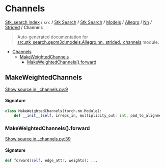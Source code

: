 # Channels

[Stk_search Index](../../../../../../../README.md#stk_search-index) / `src` / [Stk Search](../../../../../index.md#stk-search) / [Stk Search](../../../../../index.md#stk-search) / [Models](../../../index.md#models) / [Allegro](../../index.md#allegro) / [Nn](../index.md#nn) / [Strided](./index.md#strided) / Channels

> Auto-generated documentation for [src.stk_search.geom3d.models.Allegro.nn._strided._channels](https://github.com/mohammedazzouzi15/STK_search/blob/main/src/stk_search/geom3d/models/Allegro/nn/_strided/_channels.py) module.

- [Channels](#channels)
  - [MakeWeightedChannels](#makeweightedchannels)
    - [MakeWeightedChannels().forward](#makeweightedchannels()forward)

## MakeWeightedChannels

[Show source in _channels.py:9](https://github.com/mohammedazzouzi15/STK_search/blob/main/src/stk_search/geom3d/models/Allegro/nn/_strided/_channels.py#L9)

#### Signature

```python
class MakeWeightedChannels(torch.nn.Module):
    def __init__(self, irreps_in, multiplicity_out: int, pad_to_alignment: int = 1): ...
```

### MakeWeightedChannels().forward

[Show source in _channels.py:39](https://github.com/mohammedazzouzi15/STK_search/blob/main/src/stk_search/geom3d/models/Allegro/nn/_strided/_channels.py#L39)

#### Signature

```python
def forward(self, edge_attr, weights): ...
```